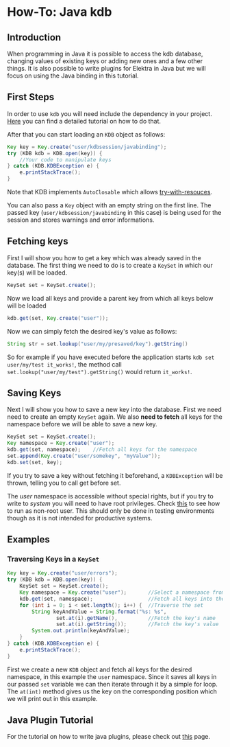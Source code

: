 # How-To: Java kdb

## Introduction

When programming in Java it is possible to access the kdb database, changing values of existing keys or adding new ones and a few other things. It is also possible to write plugins for Elektra in Java but we will focus on using the Java
binding in this tutorial.

## First Steps

In order to use `kdb` you will need include the dependency in your project. [Here](../../src/bindings/jna/README.md) you can find a detailed tutorial on how to do that.

After that you can start loading an `KDB` object as follows:

```java
Key key = Key.create("user/kdbsession/javabinding");
try (KDB kdb = KDB.open(key)) {
    //Your code to manipulate keys
} catch (KDB.KDBException e) {
    e.printStackTrace();
}
```

Note that KDB implements `AutoClosable` which allows [try-with-resouces](https://docs.oracle.com/javase/tutorial/essential/exceptions/tryResourceClose.html).

You can also pass a `Key` object with an empty string on the first line. The passed key (`user/kdbsession/javabinding` in this case) is being used for the session and stores warnings and error informations.

## Fetching keys

First I will show you how to get a key which was already saved in the database. The first thing we need to do is to create a `KeySet` in which our key(s) will be loaded.

```java
KeySet set = KeySet.create();
```

Now we load all keys and provide a parent key from which all keys below will be loaded

```java
kdb.get(set, Key.create("user"));
```

Now we can simply fetch the desired key's value as follows:

```java
String str = set.lookup("user/my/presaved/key").getString()
```

So for example if you have executed before the application starts `kdb set user/my/test it_works!`,
the method call `set.lookup("user/my/test").getString()` would return `it_works!`.

## Saving Keys

Next I will show you how to save a new key into the database. First we need need to create an empty `KeySet` again. We also **need to fetch** all keys for the namespace before we will be able to save a new key.

```java
KeySet set = KeySet.create();
Key namespace = Key.create("user");
kdb.get(set, namespace);    //Fetch all keys for the namespace
set.append(Key.create("user/somekey", "myValue"));
kdb.set(set, key);
```

If you try to save a key without fetching it beforehand, a `KDBException` will be thrown, telling you to call get before set.

The _user_ namespace is accessible without special rights, but if you try to write to _system_ you will need to have root
privileges. Check [this](../TESTING.md) to see how to run as non-root user. This should only be done in testing
environments though as it is not intended for productive systems.

## Examples

### Traversing Keys in a `KeySet`

```java
Key key = Key.create("user/errors");
try (KDB kdb = KDB.open(key)) {
    KeySet set = KeySet.create();
    Key namespace = Key.create("user");       //Select a namespace from which all keys should be fetched
    kdb.get(set, namespace);                  //Fetch all keys into the set object
    for (int i = 0; i < set.length(); i++) {  //Traverse the set
        String keyAndValue = String.format("%s: %s",
                set.at(i).getName(),          //Fetch the key's name
                set.at(i).getString());       //Fetch the key's value
        System.out.println(keyAndValue);
    }
} catch (KDB.KDBException e) {
    e.printStackTrace();
}
```

First we create a new `KDB` object and fetch all keys for the desired namespace, in this example the `user` namespace. Since it saves all
keys in our passed `set` variable we can then iterate through it by a simple for loop.
The `at(int)` method gives us the key on the corresponding position which we will print out in this example.

## Java Plugin Tutorial

For the tutorial on how to write java plugins, please check out [this](java-plugins.md) page.